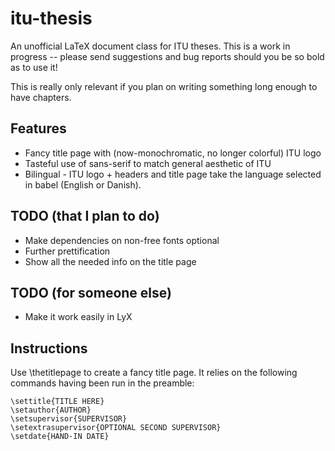 itu-thesis
==========

An unofficial LaTeX document class for ITU theses. This is a work in progress -- please
send suggestions and bug reports should you be so bold as to use it!

This is really only relevant if you plan on writing something long enough to
have chapters.

Features
--------

 * Fancy title page with (now-monochromatic, no longer colorful) ITU logo
 * Tasteful use of sans-serif to match general aesthetic of ITU
 * Bilingual - ITU logo + headers and title page take the language selected in babel (English or Danish).

TODO (that I plan to do)
------------------------
 * Make dependencies on non-free fonts optional
 * Further prettification
 * Show all the needed info on the title page

TODO (for someone else)
-----------------------
 * Make it work easily in LyX

Instructions
------------

Use \thetitlepage to create a fancy title page. It relies on the following
commands having been run in the preamble:

    \settitle{TITLE HERE}
    \setauthor{AUTHOR}
    \setsupervisor{SUPERVISOR}
    \setextrasupervisor{OPTIONAL SECOND SUPERVISOR}
    \setdate{HAND-IN DATE}

